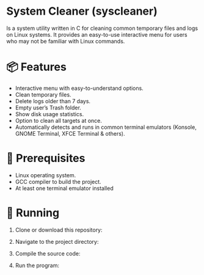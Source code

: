 # System Cleaner (syscleaner)

Is a system utility written in C for cleaning common temporary files and logs on Linux systems. It provides an easy-to-use interactive menu for users who may not be familiar with Linux commands. 

# 📦 Features

 - Interactive menu with easy-to-understand options.
 - Clean temporary files.
 - Delete logs older than 7 days.
 - Empty user’s Trash folder.
 - Show disk usage statistics.
 - Option to clean all targets at once.
 - Automatically detects and runs in common terminal emulators (Konsole, GNOME Terminal, XFCE Terminal & others).
 
 
# 🔧 Prerequisites

 - Linux operating system.
 - GCC compiler to build the project.
 - At least one terminal emulator installed
 
 
# 🚀 Running

 1. Clone or download this repository:
    
 2. Navigate to the project directory:
 
 3. Compile the source code:
 
 4. Run the program:
    
